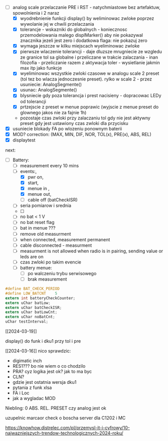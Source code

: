 - [ ] analog scale przelaczanie PRE i RST - natychmiastowe bez artefaktuw, spowolnienia i 2 naraz
	- [x] wyodrebnienie funkcji display() by weliminowac zwloke poprzez wywolanie jej w chwili przelaczania
	- [x] tolerancje - wskazniki do globalnych - koniecznosc przemodelowania malego displMarker() aby nie pokazywal znacznika jezeli jest zero i dodatkowa flaga: nie pokazuj zero
	- [x] wymaga jeszcze w kilku miejscach wyeliminowac zwloke
	- [x] pierwsze wlaczenie tolerancji - daje dluzsze mrugniecie ze wzgledu ze granice tol sa globalne i przeliczane w trakcie zalaczania - inan filozofia - przeliczanie razem z aktywacja toler - wysietlanie jakmin max itp jako funkcje
	- [x] wyeliminowac wszystkie zwloki czasowe w analogu scale 2 preset (tol tez bo wlacza jednoczesnie preset). rylko w scale 2 - przez usuniecie: AnalogSegmente()
	- [x] usunac: AnalogSegmente()
	- [x] blysniecie gdy poza tolerancja i prest nacisieny - dopracowac LEDy od tolerancji
	- [x] prtzejscie z preset w menue poprawic (wyjscie z menue preset do glownego jakos nie za fajnie 1h)
	- pozostaje czas zwloki przy zalaczaniu tol gdy nie jest aktywny preset gdy jest ustawiony czas zwloki dla przycisku
- [x] usuniecie blokady FA po wlozeniu ponownym baterii
- [x] MOD? correction: (MAX, MIN, DIF, NOR, TOL(x), PRE(x), ABS, REL)
- [x] displaytest

next:
- [ ] Battery:
	- [ ] measurement every 10 mins
	- [ ] events:,
		- [x] pwr on,
		- [x] start,
		- [x] menue in ,
		- [x] menue out,
		- [ ] cable off (batCheckISR)
	- [ ] seria pomiarow i srednia
	- [ ] 
	- [ ] no bat < 1 V
	- [ ] no bat reset flag
	- [ ] bat in menue ???
	- [ ] remove old measurment
	- [ ] when connected, measurement permanent
	- [ ] cable disconnected - measurment
	- [ ] measurment is not allowed when radio is in pairing, sending value or leds are on
	- [ ] czas zwloki po takim evencie
	- [ ] battery menue: 
		- [ ] po walczeniu trybu serwisowego
		- [ ] brak measurement 

```c
#define BAT_CHECK_PERIOD
#define LOW_BATCNT    5
extern int batteryCheckCounter;
extern uChar batLow;
extern uChar batCheckISR;
extern uChar batLowCnt;
extern uChar noBatCnt;
uChar testInterval;
```

[[2024-03-19]]

display() do funk i dku1 przy tol i pre

[[2024-03-16]]
nico sprawdzic:
- digimatic inch
- RES1??? bo nie wiem o co chodzilo
- PRA? cyz logika jest ok? jak to ma byc
- CLN?
- gdzie jest ostatnia wersja dku1
- pytania z funk xlsa
- FA i Loc
- jak a wygladac MOD

Niebling:
0 ABS. REL. PRESET
czy analog jest ok


uzupelnic marcaor check o boscha
server dla C1202 i MC

https://knowhow.distrelec.com/pl/przemysl-it-i-cyfrowy/10-najwazniejszych-trendow-technologicznych-2024-roku/

